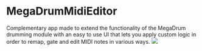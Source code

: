 # MegaDrumMidiEditor
Complementary app made to extend the functionality of the MegaDrum drumming module with an easy to use UI that lets you apply custom logic in order to remap, gate and edit MIDI notes in various ways.
<img src="https://drive.google.com/file/d/1dzGAvEM5sP_NTpbsgeIKZcpa0s2sIHh3/view?usp=sharing"/><br />
